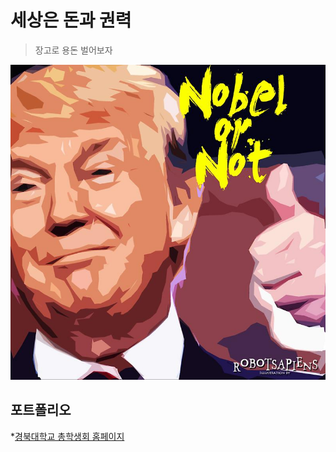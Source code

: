 # 세상은 돈과 권력
> 장고로 용돈 벌어보자

![세상은 돈과 권력 로고](img/NobleOrNot.jpg)

## 포트폴리오

*[경북대학교 총학생회 홈페이지](https://github.com/haedal-with-knu/KNUstudents)